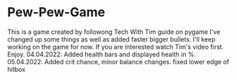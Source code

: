 # Pew-Pew-Game
This is a game created by followong Tech With Tim guide on pygame
I've changed up some things as well as added faster bigger bullets.
I'll keep working on the game for now. 
If you are interested watch Tim's video first.
Enjoy.
04.04.2022: Added health bars and displayed health in %.
05.04.2022: Added crit chance, minor balance changes. fixed lower edge of hitbox

